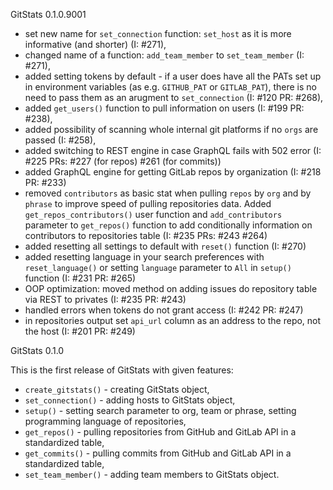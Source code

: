 GitStats 0.1.0.9001

- set new name for `set_connection` function: `set_host` as it is more informative (and shorter) (I: #271),
- changed name of a function: `add_team_member` to `set_team_member` (I: #271),
- added setting tokens by default - if a user does have all the PATs set up in environment variables (as e.g. `GITHUB_PAT` or `GITLAB_PAT`), there is no need to pass them as an arugment to `set_connection` (I: #120 PR: #268),
- added `get_users()` function to pull information on users (I: #199 PR: #238),
- added possibility of scanning whole internal git platforms if no `orgs` are passed (I: #258),
- added switching to REST engine in case GraphQL fails with 502 error (I: #225 PRs: #227 (for repos) #261 (for commits))
- added GraphQL engine for getting GitLab repos by organization (I: #218 PR: #233)
- removed `contributors` as basic stat when pulling `repos` by `org` and by `phrase` to improve speed of pulling repositories data. Added `get_repos_contributors()` user function and `add_contributors` parameter to `get_repos()` function to add conditionally information on contributors to repositories table (I: #235 PRs: #243 #264)
- added resetting all settings to default with `reset()` function (I: #270)
- added resetting language in your search preferences with `reset_language()` or setting `language` parameter to `All` in `setup()` function (I: #231 PR: #265)
- OOP optimization: moved method on adding issues do repository table via REST to privates (I: #235 PR: #243)
- handled errors when tokens do not grant access (I: #242 PR: #247)
- in repositories output set `api_url` column as an address to the repo, not the host (I: #201 PR: #249)


GitStats 0.1.0

This is the first release of GitStats with given features:

- `create_gitstats()` - creating GitStats object,
- `set_connection()` - adding hosts to GitStats object,
- `setup()` - setting search parameter to org, team or phrase, setting programming language of repositories,
- `get_repos()` - pulling repositories from GitHub and GitLab API in a standardized table,
- `get_commits()` - pulling commits from GitHub and GitLab API in a standardized table,
- `set_team_member()` - adding team members to GitStats object.
